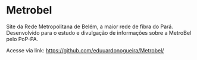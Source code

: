 # Metrobel
Site da Rede Metropolitana de Belém, a maior rede de fibra do Pará.
Desenvolvido para o estudo e divulgação de informações sobre a MetroBel pelo PoP-PA.

Acesse via link: https://github.com/eduuardonogueira/Metrobel/
